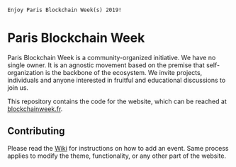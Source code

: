 ```

Enjoy Paris Blockchain Week(s) 2019!

```

# Paris Blockchain Week

Paris Blockchain Week is a community-organized initiative. We have no single
owner. It is an agnostic movement based on the premise that self-organization
is the backbone of the ecosystem. We invite projects, individuals and anyone
interested in fruitful and educational discussions to join us.

This repository contains the code for the website, which can be reached at
[blockchainweek.fr](https://blockchainweek.fr/).

## Contributing

Please read the
[Wiki](https://github.com/nsexer/blockchainweek.fr/wiki/Contributing)
for instructions on how to add an event. Same process applies to modify the
theme, functionality, or any other part of the website.

